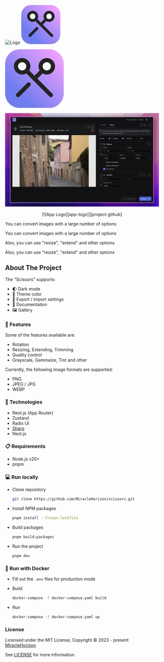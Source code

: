 <img src="[apps/frontend/public/android-chrome-192x192.png](https://raw.githubusercontent.com/MiracleHorizon/scissors/main/apps/frontend/public/android-chrome-192x192.png)" alt="Logo" width=128 height=128>

<img src="https://raw.githubusercontent.com/MiracleHorizon/scissors/main/apps/frontend/public/android-chrome-192x192.png" alt="Logo" width=128 height=128>

[![App Logo][app-logo]][project-github]

[![Product Screen Shot][preview-screenshot]][project-github]

<div align="center">
  [![App Logo][app-logo]][project-github]
</div>


<p>You can convert images with a large number of options</p>

You can convert images with a large number of options

<p>Also, you can use "resize", "extend" and other options</p>

Also, you can use "resize", "extend" and other options

## About The Project

The "Scissors" supports:

* 🌓 Dark mode
* 🎨 Theme color
* 💾 Export / import settings
* 📖 Documentation
* 🖼️ Gallery

### 🧨 Features

Some of the features available are:

* Rotation
* Resizing, Extending, Trimming
* Quality control
* Grayscale, Gammaize, Tint and other

Currently, the following image formats are supported:

* PNG
* JPEG / JPG
* WEBP

### 🔧 Technologies

* Next.js (App Router)
* Zustand
* Radix UI
* [Sharp](https://sharp.pixelplumbing.com/)
* Nest.js

### 📋 Requirements

* Node.js v20+
* pnpm

### 💻 Run locally

* Clone repository
   ```sh
   git clone https://github.com/MiracleHorizon/scissors.git
   ```
* Install NPM packages
   ```sh
   pnpm install --frozen-lockfile
   ```

* Build packages
   ```sh
   pnpm build:packages
   ```

* Run the project
   ```sh
   pnpm dev
   ```

### 🐳 Run with Docker

* Fill out the `.env` files for production mode

* Build
   ```sh
   docker-compose -f docker-compose.yaml build
   ```

* Run
   ```sh
   docker-compose -f docker-compose.yaml up
   ```

### License

Licensed under the MIT License, Copyright © 2023 - present [MiracleHorizon](https://github.com/MiracleHorizon).

See [LICENSE](https://github.com/MiracleHorizon/scissors/blob/main/LICENSE) for more information.


[project-github]: https://github.com/MiracleHorizon/scissors
[preview-screenshot]: https://raw.githubusercontent.com/MiracleHorizon/scissors/main/social/og-image-share-dark.png
[app-logo]: https://raw.githubusercontent.com/MiracleHorizon/scissors/main/apps/frontend/public/android-chrome-192x192.png

[preview-screenshot-1]: social/og-image-share-light.png

[preview-screenshot-2]: social/og-image-share-dark.png
